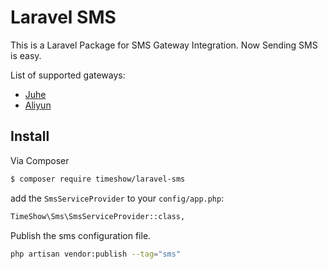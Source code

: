 # Laravel SMS

This is a Laravel Package for SMS Gateway Integration. Now Sending SMS is easy.

List of supported gateways:
- [Juhe](https://www.juhe.cn/)
- [Aliyun](https://www.aliyun.com/product/sms)

## Install

Via Composer

```bash
$ composer require timeshow/laravel-sms
```

add the `SmsServiceProvider` to your `config/app.php`:

``` bash
TimeShow\Sms\SmsServiceProvider::class,
```

Publish the sms configuration file.

``` bash
php artisan vendor:publish --tag="sms"
```